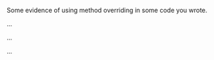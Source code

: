 <panel type="danger" header=":trophy: Can implement polymorphism :star:" expandable expanded no-close>

<panel type="danger" header=":trophy: Can explain method overriding :star:" expandable>
  <include src="../../book/oopDesign/inheritance/overriding/full.md" />
<!-- TODO: add evidence -->
</panel>

<panel type="danger" header=":trophy: Can implement overriding :star:" expandable>
  <include src="../../book/oopImplementation/overriding/full.md" />
  <panel header=":dart: Evidence" expanded>

Some evidence of using method overriding in some code you wrote.

  </panel>
</panel>


<panel type="danger" header=":trophy: Can explain OOP polymorphism :star:" expandable>
  <include src="../../book/oopDesign/polymorphism/introduction/full.md" />
<!-- TODO: add evidence -->
</panel>

<panel type="danger" header=":trophy: Can implement polymorphism :star:" expandable>
  <include src="../../book/oopImplementation/polymorphism/full.md" />
  <panel header=":dart: Evidence" expanded>

...

  </panel>
</panel>

<panel type="warning" header=":trophy: Can explain abstract classes :star::star:" expandable>
  <include src="../../book/oopDesign/inheritance/abstractClasses/full.md" />
<!-- TODO: add evidence -->
</panel>

<panel type="warning" header=":trophy: Can implement abstract classes :star::star:" expandable>
  <include src="../../book/oopImplementation/abstractClasses/full.md" />
  <panel header=":dart: Evidence" expanded>

...

  </panel>
</panel>

<panel type="info" header=":trophy: Can explain interfaces :star::star::star:" expandable>
  <include src="../../book/oopDesign/inheritance/interfaces/full.md" />
<!-- TODO: add evidence -->
</panel>

<panel type="info" header=":trophy: Can implement interfaces :star::star::star:" expandable>
  <include src="../../book/oopImplementation/interfaces/full.md" />
  <panel header=":dart: Evidence" expanded>

...

  </panel>
</panel>



</panel>

